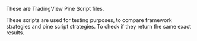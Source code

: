 These are TradingView Pine Script files.

These scripts are used for testing purposes, 
to compare framework strategies and pine script strategies. 
To check if they return the same exact results.